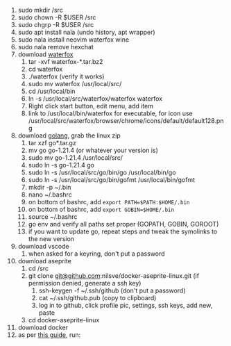 1. sudo mkdir /src
1. sudo chown -R $USER /src
1. sudo chgrp -R $USER /src
1. sudo apt install nala (undo history, apt wrapper)
1. sudo nala install neovim waterfox wine
1. sudo nala remove hexchat
1. download [waterfox](https://www.waterfox.net/download/)
    1. tar -xvf waterfox-*.tar.bz2
    1. cd waterfox
    1. ./waterfox (verify it works)
    1. sudo mv waterfox /usr/local/src/
    1. cd /usr/local/bin
    1. ln -s /usr/local/src/waterfox/waterfox waterfox
    1. Right click start button,  edit menu, add item
    1. link to /usr/local/bin/waterfox for executable, for icon use /usr/local/src/waterfox/browser/chrome/icons/default/default128.png
1. download [golang](https://go.dev/dl/), grab the linux zip
    1. tar xzf go*.tar.gz
    1. mv go go-1.21.4 (or whatever your version is)
    1. sudo mv go-1.21.4 /usr/local/src/
    1. sudo ln -s go-1.21.4 go
    1. sudo ln -s /usr/local/src/go/bin/go /usr/local/bin/go
    1. sudo ln -s /usr/local/src/go/bin/gofmt /usr/local/bin/gofmt
    1. mkdir -p ~/.bin
    1. nano ~/.bashrc
    1. on bottom of bashrc, add `export PATH=$PATH:$HOME/.bin`
    1. on bottom of bashrc, add `export GOBIN=$HOME/.bin`
    1. source ~/.bashrc
    1. go env and verify all paths set proper (GOPATH, GOBIN, GOROOT)
    1. if you want to update go, repeat steps and tweak the symolinks to the new version
1. download vscode
    1. when asked for a keyring, don't put a password
1. download aseprite
    1. cd /src
    1. git clone git@github.com:nilsve/docker-aseprite-linux.git (if permission denied, generate a ssh key)
        1. ssh-keygen -f ~/.ssh/github (don't put a password)
        1. cat ~/.ssh/github.pub (copy to clipboard)
        1. log in to github, click profile pic, settings, ssh keys, add new, paste
    1. cd docker-aseprite-linux
1. download docker
1. as per [this guide](https://docs.docker.com/desktop/install/ubuntu/), run: